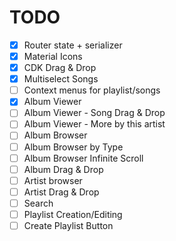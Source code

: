 # TODO

- [x] Router state + serializer
- [x] Material Icons
- [x] CDK Drag & Drop
- [x] Multiselect Songs
- [ ] Context menus for playlist/songs
- [x] Album Viewer
- [ ] Album Viewer - Song Drag & Drop
- [ ] Album Viewer - More by this artist
- [ ] Album Browser
- [ ] Album Browser by Type
- [ ] Album Browser Infinite Scroll
- [ ] Album Drag & Drop
- [ ] Artist browser
- [ ] Artist Drag & Drop
- [ ] Search
- [ ] Playlist Creation/Editing
- [ ] Create Playlist Button
